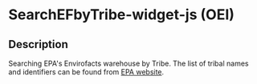 # SearchEFbyTribe-widget-js (OEI)

## Description
Searching EPA's Envirofacts warehouse by Tribe. The list of tribal names and identifiers can be found from [EPA website](http://iaspub.epa.gov/sor_internet/registry/datastds/findadatastandard/epaapproved/tribalidentifier/).
